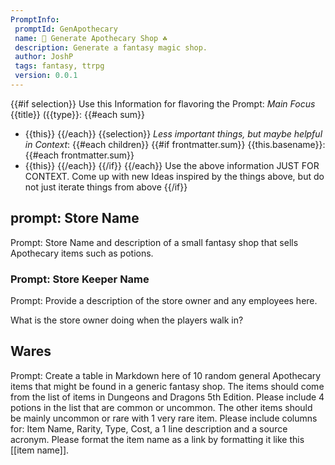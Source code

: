 ```yaml
---
PromptInfo:
 promptId: GenApothecary
 name: 🎲 Generate Apothecary Shop ☘️
 description: Generate a fantasy magic shop. 
 author: JoshP
 tags: fantasy, ttrpg
 version: 0.0.1
---
```


{{#if selection}}
Use this Information for flavoring the Prompt:
*Main Focus*
{{title}} ({{type}}:
{{#each sum}}
- {{this}}
{{/each}}
{{selection}}
*Less important things, but maybe helpful in Context*:
{{#each children}}
{{#if frontmatter.sum}}
{{this.basename}}:
{{#each frontmatter.sum}}
- {{this}}
{{/each}}
{{/if}}
{{/each}}
Use the above information JUST FOR CONTEXT. Come up with new Ideas inspired by the things above, but do not just iterate things from above
{{/if}}

## prompt: Store Name
Prompt: Store Name and description of a small fantasy shop that sells Apothecary items such as potions. 

### Prompt: Store Keeper Name 
Prompt: Provide a description of the store owner and any employees here. 

What is the store owner doing when the players walk in?

## Wares
Prompt: Create a table in Markdown here of 10 random general Apothecary items that might be found in a generic fantasy shop. The items should come from the list of items in Dungeons and Dragons 5th Edition. Please include 4 potions in the list that are common or uncommon. The other items should be mainly uncommon or rare with 1 very rare item. Please include columns for: Item Name, Rarity, Type, Cost, a 1 line description and a source acronym. Please format the item name as a link by formatting it like this [[item name]]. 